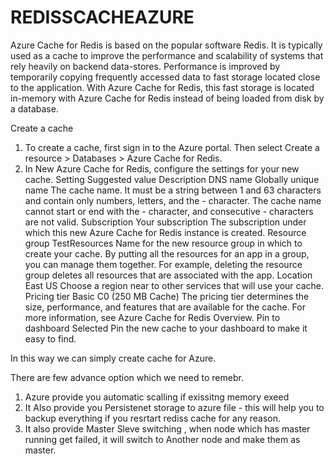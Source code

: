 # REDISSCACHEAZURE

Azure Cache for Redis is based on the popular software Redis. It is typically used as a cache to improve the performance
and scalability of systems that rely heavily on backend data-stores. Performance is improved by temporarily copying 
frequently accessed data to fast storage located close to the application. With Azure Cache for Redis, 
this fast storage is located in-memory with Azure Cache for Redis instead of being loaded from disk by a database.

Create a cache

1. To create a cache, first sign in to the Azure portal. Then select Create a resource > Databases > Azure Cache for Redis.
2. In New Azure Cache for Redis, configure the settings for your new cache.
Setting	Suggested value	Description
DNS name	Globally unique name	The cache name. It must be a string between 1 and 63 characters and contain only numbers, letters, and the - character. The cache name cannot start or end with the - character, and consecutive - characters are not valid.
Subscription	Your subscription	The subscription under which this new Azure Cache for Redis instance is created.
Resource group	TestResources	Name for the new resource group in which to create your cache. By putting all the resources for an app in a group, you can manage them together. For example, deleting the resource group deletes all resources that are associated with the app.
Location	East US	Choose a region near to other services that will use your cache.
Pricing tier	Basic C0 (250 MB Cache)	The pricing tier determines the size, performance, and features that are available for the cache. For more information, see Azure Cache for Redis Overview.
Pin to dashboard	Selected	Pin the new cache to your dashboard to make it easy to find.


In this way we can simply create cache for Azure.

There are few advance option which we need to remebr.

1.  Azure provide you automatic scalling if exissitng memory exeed 
2.  It Also provide you Persistenet storage to azure file - this will help you to backup everything if you resrtart rediss cache
    for any reason.
3. It also provide Master Sleve switching , when node which has master running get failed, it will switch to Another node and make them as
   master.
 

